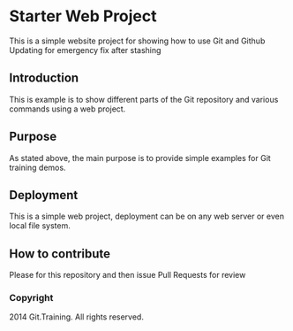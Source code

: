# Starter Web Project

This is a simple website project for 
showing how to use Git and Github
Updating for emergency fix after stashing

## Introduction

This is example is to show different parts
of the Git repository and various commands
using a web project.

## Purpose

As stated above, the main purpose is to
provide simple examples for Git training
demos.

## Deployment

This is a simple web project, deployment
can be on any web server or even local
file system.

## How to contribute
Please for this repository and then issue 
Pull Requests for review

### Copyright

2014 Git.Training. All rights reserved.


